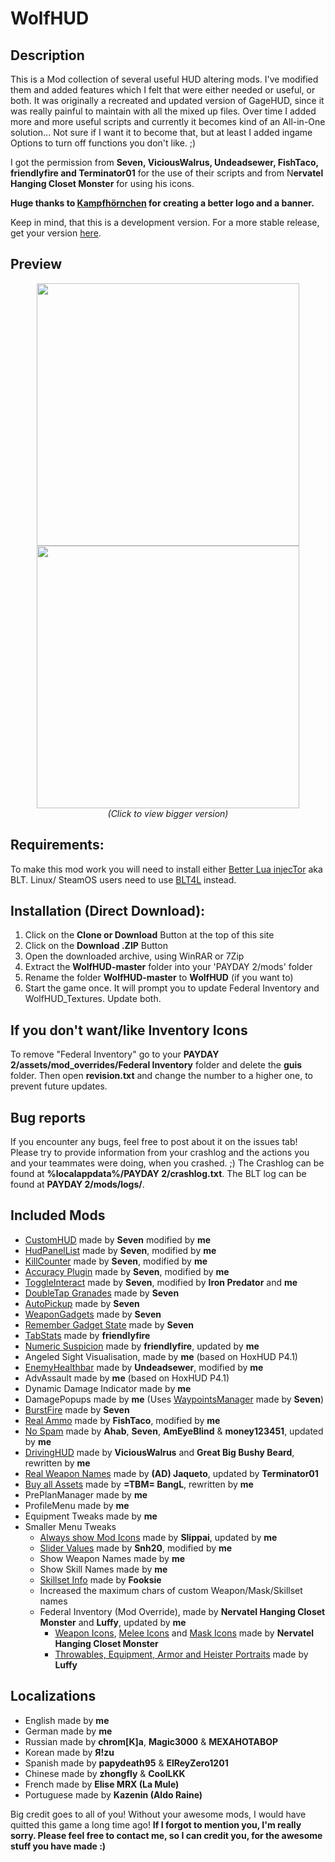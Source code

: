 # WolfHUD
## Description
This is a Mod collection of several useful HUD altering mods.
I've modified them and added features which I felt that were either needed or useful, or both.
It was originally a recreated and updated version of GageHUD, since it was really painful to maintain with all the mixed up files.
Over time I added more and more useful scripts and currently it becomes kind of an All-in-One solution...
Not sure if I want it to become that, but at least I added ingame Options to turn off functions you don't like. ;)

I got the permission from **Seven, ViciousWalrus, Undeadsewer, FishTaco, friendIyfire and Terminator01** for the use of their scripts and from N**ervatel Hanging Closet Monster** for using his icons.

**Huge thanks to [Kampfhörnchen](http://modworkshop.net/member.php?action=profile&uid=19364) for creating a better logo and a banner.**

Keep in mind, that this is a development version. For a more stable release, get your version [here](http://paydaymods.com/mods/298/wolfhud).

## Preview
<p align="center">
  <img src="https://steamuserimages-a.akamaihd.net/ugc/854969953755539277/B5C2A25B31A0E79F7B63AF8255B28BA43C871AC9/" width="420"/>
  <img src="https://steamuserimages-a.akamaihd.net/ugc/854969953755539435/C7940C6D6D2CA7DAB415805B325C3D6DB3D67114/" width="420"/><br>
  <i>(Click to view bigger version)</i>
</p>

## Requirements:
To make this mod work you will need to install either [Better Lua injecTor](http://paydaymods.com/download/) aka BLT. Linux/ SteamOS users need to use [BLT4L](https://github.com/blt4linux/blt4l/releases) instead.

## Installation (Direct Download):
1. Click on the **Clone or Download** Button at the top of this site
2. Click on the **Download .ZIP** Button
2. Open the downloaded archive, using WinRAR or 7Zip
3. Extract the **WolfHUD-master** folder into your 'PAYDAY 2/mods' folder
4. Rename the folder **WolfHUD-master** to **WolfHUD** (if you want to)
5. Start the game once. It will prompt you to update Federal Inventory and WolfHUD_Textures. Update both.

## If you don't want/like Inventory Icons
To remove "Federal Inventory" go to your **PAYDAY 2/assets/mod_overrides/Federal Inventory** folder and delete the **guis** folder. Then open **revision.txt** and change the number to a higher one, to prevent future updates.

## Bug reports
If you encounter any bugs, feel free to post about it on the issues tab!
Please try to provide information from your crashlog and the actions you and your teammates were doing, when you crashed. ;)
The Crashlog can be found at **%localappdata%/PAYDAY 2/crashlog.txt**.
The BLT log can be found at **PAYDAY 2/mods/logs/**.

## Included Mods
* [CustomHUD](https://bitbucket.org/pjal3urb/customhud/src) made by **Seven** modified by **me**
* [HudPanelList](https://bitbucket.org/pjal3urb/hudlist/src/) made by **Seven**, modified by **me**
* [KillCounter](https://bitbucket.org/pjal3urb/customhud/src) made by **Seven**, modified by **me**
* [Accuracy Plugin](https://bitbucket.org/pjal3urb/customhud/src) made by **Seven**, modified by **me**
* [ToggleInteract](https://bitbucket.org/pjal3urb/toggleinteract/src) made by **Seven**, modified by **Iron Predator** and **me**
* [DoubleTap Granades](https://bitbucket.org/pjal3urb/doubletapgrenades/src) made by **Seven**
* [AutoPickup](https://bitbucket.org/pjal3urb/autopickup/src) made by **Seven**
* [WeaponGadgets](https://bitbucket.org/pjal3urb/gadgets) made by **Seven**
* [Remember Gadget State](https://bitbucket.org/pjal3urb/persistentgadgets/src) made by **Seven**
* [TabStats](https://steamcommunity.com/app/218620/discussions/15/618463738399320805/) made by **friendIyfire**
* [Numeric Suspicion](https://github.com/cjur3/GageHud) made by **friendIyfire**, updated by **me**
* Angeled Sight Visualisation, made by **me** (based on HoxHUD P4.1)
* [EnemyHealthbar](https://modworkshop.net/mydownloads.php?action=view_down&did=15157) made by **Undeadsewer**, modified by **me**
* AdvAssault made by **me** (based on HoxHUD P4.1)
* Dynamic Damage Indicator made by **me**
* DamagePopups made by **me** (Uses [WaypointsManager](https://bitbucket.org/pjal3urb/waypoints) made by **Seven**)
* [BurstFire](https://bitbucket.org/pjal3urb/burstfire/src) made by **Seven**
* [Real Ammo](https://modworkshop.net/mydownloads.php?action=view_down&did=15108) made by **FishTaco**, modified by **me**
* [No Spam](http://steamcommunity.com/app/218620/discussions/15/618457398976607330/) made by **Ahab**, **Seven**, **AmEyeBlind** & **money123451**, updated by **me**
* [DrivingHUD](https://modworkshop.net/mydownloads.php?action=view_down&did=12982) made by **ViciousWalrus** and **Great Big Bushy Beard**, rewritten by **me**
* [Real Weapon Names](http://modworkshop.net/mydownloads.php?action=view_down&did=15433) made by **(AD) Jaqueto**, updated by **Terminator01**
* [Buy all Assets](http://steamcommunity.com/app/218620/discussions/15/618458030689719683/) made by **=TBM= BangL**, rewritten by **me**
* PrePlanManager made by **me**
* ProfileMenu made by **me**
* Equipment Tweaks made by **me**
* Smaller Menu Tweaks
  * [Always show Mod Icons](http://modworkshop.net/mydownloads.php?action=view_down&did=13975) made by **Slippai**, updated by **me**
  * [Slider Values](http://modworkshop.net/mydownloads.php?action=view_down&did=14800) made by **Snh20**, modified by **me**
  * Show Weapon Names made by **me**
  * Show Skill Names made by **me**
  * [Skillset Info](http://modworkshop.net/mydownloads.php?action=view_down&did=15294) made by **Fooksie**
  * Increased the maximum chars of custom Weapon/Mask/Skillset names
  * Federal Inventory (Mod Override), made by **Nervatel Hanging Closet Monster** and **Luffy**, updated by **me**
    * [Weapon Icons](https://modworkshop.net/mydownloads.php?action=view_down&did=14240), [Melee Icons](http://modworkshop.net/mydownloads.php?action=view_down&did=13910) and [Mask Icons](http://modworkshop.net/mydownloads.php?action=view_down&did=13911) made by **Nervatel Hanging Closet Monster**
    * [Throwables, Equipment, Armor and Heister Portraits](http://modworkshop.net/mydownloads.php?action=view_down&did=13916) made by **Luffy**

## Localizations
* English made by **me**
* German made by **me**
* Russian made by **chrom[K]a**, **Magic3000** & **MEXAHOTABOP**
* Korean made by **Я!zu**
* Spanish made by **papydeath95** & **ElReyZero1201**
* Chinese made by **zhongfly** & **CoolLKK**
* French made by **Elise MRX (La Mule)**
* Portuguese made by **Kazenin (Aldo Raine)**

Big credit goes to all of you!
Without your awesome mods, I would have quitted this game a long time ago!
**If I forgot to mention you, I'm really sorry.
Please feel free to contact me, so I can credit you, for the awesome stuff you have made :)**
